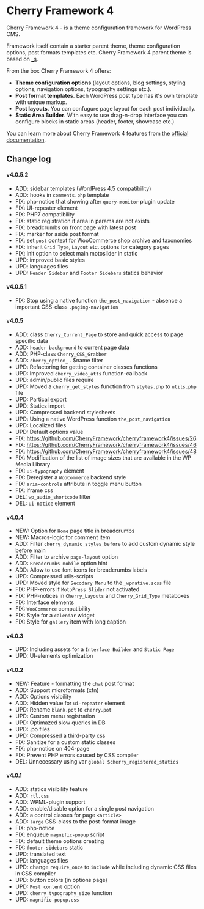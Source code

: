 Cherry Framework 4
==================================

Cherry Framework 4 - is a theme configuration framework for WordPress CMS.

Framework itself contain a starter parent theme, theme configuration options, post formats templates etc. Cherry Framework 4 parent theme is based on [_s](https://github.com/automattic/_s).

From the box Cherry Framework 4 offers:
* __Theme configuration options__ (layout options, blog settings, styling options, navigation options, typography settings etc.).
* __Post format templates__. Each WordPress post type has it's own template with unique markup.
* __Post layouts__. You can confugure page layout for each post individually.
* __Static Area Builder__. With easy to use drag-n-drop interface you can configure blocks in static areas (header, footer, showcase etc.)

You can learn more about Cherry Framework 4 features from the [official documentation](http://www.cherryframework.com/documentation/cf4/).

## Change log ##

#### v4.0.5.2 ####

* ADD: sidebar templates (WordPress 4.5 compatibility)
* ADD: hooks in `comments.php` template
* FIX: php-notice that showing after `query-monitor` plugin update
* FIX: UI-repeater element
* FIX: PHP7 compatibility
* FIX: static registration if area in params are not exists
* FIX: breadcrumbs on front page with latest post
* FIX: marker for aside post format
* FIX: set `post` context for WooCommerce shop archive and taxonomies
* FIX: inherit `Grid Type`, `Layout` etc. options for category pages
* FIX: init option to select main motoslider in static
* UPD: improved basic styles
* UPD: languages files
* UPD: `Header Sidebar` and `Footer Sidebars` statics behavior

#### v4.0.5.1 ####

* FIX: Stop using a native function `the_post_navigation` - absence a important CSS-class `.paging-navigation`

#### v4.0.5 ####

* ADD: class `Cherry_Current_Page` to store and quick access to page specific data
* ADD: `header background` to current page data
* ADD: PHP-class `Cherry_CSS_Grabber`
* ADD: `cherry_option_` . $name filter
* UPD: Refactoring for getting container classes functions
* UPD: Improved `cherry_video_atts` function-callback
* UPD: admin/public files require
* UPD: Moved a `cherry_get_styles` function from `styles.php` to `utils.php` file
* UPD: Partical export
* UPD: Statics import
* UPD: Compressed backend stylesheets
* UPD: Using a native WordPress function `the_post_navigation`
* UPD: Localized files
* UPD: Default options value
* FIX: https://github.com/CherryFramework/cherryframework4/issues/26
* FIX: https://github.com/CherryFramework/cherryframework4/issues/46
* FIX: https://github.com/CherryFramework/cherryframework4/issues/48
* FIX: Modification of the list of image sizes that are available in the WP Media Library
* FIX: `ui-typography` element
* FIX: Deregister a `WooCommerce` backend style
* FIX: `aria-controls` attribute in toggle menu button
* FIX: iframe css
* DEL: `wp_audio_shortcode` filter
* DEL: `ui-notice` element

#### v4.0.4 ####

* NEW: Option for `Home` page title in breadcrumbs
* NEW: Macros-logic for comment item
* ADD: Filter `cherry_dynamic_styles_before` to add custom dynamic style before main
* ADD: Filter to archive `page-layout` option
* ADD: `Breadcrumbs mobile` option hint
* ADD: Allow to use font icons for breadcrumbs labels
* UPD: Compressed utils-scripts
* UPD: Moved style for `Secodary Menu` to the `_wpnative.scss` file
* FIX: PHP-errors if `MotoPress Slider` not activated
* FIX: PHP-notices in `Cherry_Layouts` and `Cherry_Grid_Type` metaboxes
* FIX: Interface elements
* FIX: `WooCommerce` compatibility
* FIX: Style for a `calendar` widget
* FIX: Style for `gallery` item with long caption

#### v4.0.3 ####

* UPD: Including assets for a `Interface Builder` and `Static Page`
* UPD: UI-elements optimization

#### v4.0.2 ####

* NEW: Feature - formatting the `chat` post format
* ADD: Support microformats (xfn)
* ADD: Options visibility
* ADD: Hidden value for `ui-repeater` element
* UPD: Rename `blank.pot` to `cherry.pot`
* UPD: Custom menu registration
* UPD: Optimazed slow queries in DB
* UPD: .po files
* UPD: Compressed a third-party css
* FIX: Sanitize for a custom static classes
* FIX: php-notice on 404-page
* FIX: Prevent PHP errors caused by CSS compiler
* DEL: Unnecessary using var `global $cherry_registered_statics`

#### v4.0.1 ####

* ADD: statics visibility feature
* ADD: `rtl.css`
* ADD: WPML-plugin support
* ADD: enable/disable option for a single post navigation
* ADD: a control classes for page `<article>`
* ADD: `large` CSS-class to the post-format image
* FIX: php-notice
* FIX: enqueue `magnific-popup` script
* FIX: default theme options creating
* FIX: `footer-sidebars` static
* UPD: translated text
* UPD: languages files
* UPD: change `require_once` to `include` while including dynamic CSS files in CSS compiler
* UPD: button colors (in options page)
* UPD: `Post content` option
* UPD: `cherry_typography_size` function
* UPD: `magnific-popup.css`